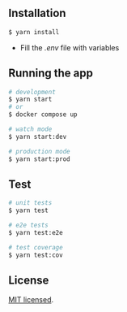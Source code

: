 ## Installation

```bash
$ yarn install
```

- Fill the _.env_ file with variables

## Running the app

```bash
# development
$ yarn start
# or
$ docker compose up

# watch mode
$ yarn start:dev

# production mode
$ yarn start:prod
```

## Test

```bash
# unit tests
$ yarn test

# e2e tests
$ yarn test:e2e

# test coverage
$ yarn test:cov
```

## License

[MIT licensed](LICENSE).
